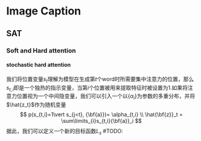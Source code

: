 # Image Caption
## SAT

### Soft and Hard attention
#### stochastic hard attention
我们将位置变量$s_t$理解为模型在生成第$t$个word时所需要集中注意力的位置，那么$s_{t,i}$即是一个独热的指示变量，当第$i$个位置被用来提取特征时被设置为1.如果将注意力位置视为一个中间隐变量，我们可以引入一个以$\{\alpha_i\}$为参数的多重分布，并将$\hat{z_t}$作为随机变量$$
p(s_{t,i}=1\vert s_{j<t}, {\bf{a}})= \alpha_{t,i} \\
\hat{\bf{z}}_t = \sum\limits_{i}s_{t,i}{\bf{a}}_i
$$
据此，我们可以定义一个新的目标函数$L_s$
#TODO: 